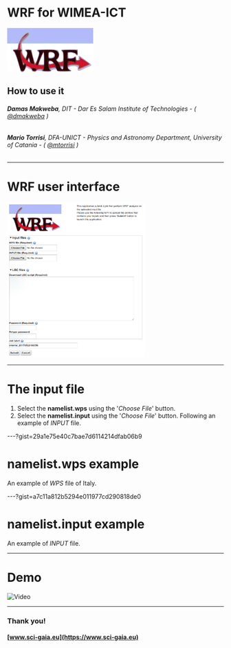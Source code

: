 WRF for WIMEA-ICT
===

![](assets/wrf-logo.png)

## How to use it

###### **Damas Makweba**, DIT - Dar Es Salam Institute of Technologies - ( [@dmakweba](https://github.com/dmakweba) )
###### **Mario Torrisi**, DFA-UNICT - Physics and Astronomy Department, University of Catania - ( [@mtorrisi](https://github.com/mtorrisi) )

---

# WRF user interface

![](assets/screenshot.png)

---

# The input file

1. Select the **namelist.wps** using the '*Choose File*' button.
1. Select the **namelist.input** using the '*Choose File*' button. Following an example of *INPUT* file.

---?gist=29a1e75e40c7bae7d6114214dfab06b9

# namelist.wps example

An example of *WPS* file of Italy.

---?gist=a7c11a812b5294e011977cd290818de0

# namelist.input example

An example of *INPUT* file.


---

# Demo

![Video](https://www.youtube.com/embed/vSI9fEwghHw)

---

### Thank you!
#### [www.sci-gaia.eu](https://www.sci-gaia.eu)

